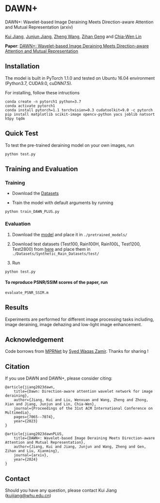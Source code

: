 # DAWN\+
DAWN\+: Wavelet-based Image Deraining Meets Direction-aware Attention and Mutual Representation (arxiv)

[Kui Jiang](https://scholar.google.com/citations?user=AbOLE9QAAAAJ&hl), [Junjun Jiang](https://scholar.google.com/citations?user=WNH2_rgAAAAJ&hl=zh-CN), [Zheng Wang](https://scholar.google.com/citations?user=-WHTbpUAAAAJ&hl=zh-CN), [Zihan Geng]() and [Chia-Wen Lin](https://scholar.google.com/citations?user=fXN3dl0AAAAJ&hl=zh-CN)

**Paper**: [DAWN+: Wavelet-based Image Deraining Meets Direction-aware Attention and Mutual Representation](https://scholar.google.com/citations?view_op=view_citation&hl=zh-CN&user=AbOLE9QAAAAJ&sortby=pubdate&citation_for_view=AbOLE9QAAAAJ:WbkHhVStYXYC)


## Installation
The model is built in PyTorch 1.1.0 and tested on Ubuntu 16.04 environment (Python3.7, CUDA9.0, cuDNN7.5).

For installing, follow these intructions
```
conda create -n pytorch1 python=3.7
conda activate pytorch1
conda install pytorch=1.1 torchvision=0.3 cudatoolkit=9.0 -c pytorch
pip install matplotlib scikit-image opencv-python yacs joblib natsort h5py tqdm
```

## Quick Test

To test the pre-trained deraining model on your own images, run 
```
python test.py  
```

## Training and Evaluation

### Training
- Download the [Datasets](Datasets/README.md)

- Train the model with default arguments by running

```
python train_DAWN_PLUS.py
```


### Evaluation

1. Download the [model]() and place it in `./pretrained_models/`

2. Download test datasets (Test100, Rain100H, Rain100L, Test1200, Test2800) from [here](https://drive.google.com/drive/folders/1PDWggNh8ylevFmrjo-JEvlmqsDlWWvZs?usp=sharing) and place them in `./Datasets/Synthetic_Rain_Datasets/test/`

3. Run
```
python test.py
```

#### To reproduce PSNR/SSIM scores of the paper, run
```
evaluate_PSNR_SSIM.m 
```

## Results
Experiments are performed for different image processing tasks including, image deraining, image dehazing and low-light image enhancement.

## Acknowledgement
Code borrows from [MPRNet](https://github.com/swz30/MPRNet) by [Syed Waqas Zamir](https://scholar.google.es/citations?user=WNGPkVQAAAAJ&hl=en). Thanks for sharing !

## Citation
If you use DAWN and DAWN\+, please consider citing:

    @article{jiang2023dawn,
        title={Dawn: Direction-aware attention wavelet network for image deraining},
        author={Jiang, Kui and Liu, Wenxuan and Wang, Zheng and Zhong, Xian and Jiang, Junjun and Lin, Chia-Wen},
        journal={Proceedings of the 31st ACM International Conference on Multimedia}, 
        pages={7065--7074},
        year={2023}
    }

    @article{jiang2023dawnPLUS,
        title={DAWN+: Wavelet-based Image Deraining Meets Direction-aware Attention and Mutual Representation},
        author={Jiang, Kui and Jiang, Junjun and Wang, Zheng and Gen, Zihan and Liu, Xianming},
        journal={arxiv}, 
        year={2024}
    }

## Contact
Should you have any question, please contact Kui Jiang (kuijiang@whu.edu.cn)
